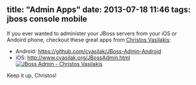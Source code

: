 title: "Admin Apps"
date: 2013-07-18 11:46
tags: jboss console mobile
---
If you ever wanted to administer your JBoss servers from your iOS or Andoird phone, checkout these great apps from 
[Christos Vasilakis](https://twitter.com/cvasilak): 

- Android: <https://github.com/cvasilak/JBoss-Admin-Android>
- iOS: <http://www.cvasilak.org/JBossAdmin.html> <a href="https://itunes.apple.com/us/app/jboss-admin/id523516060?mt=8&uo=4" target="itunes_store"><img src="http://r.mzstatic.com/images/web/linkmaker/badge_appstore-sm.gif" alt="JBoss Admin - Christos Vasilakis" style="border: 0;"/></a>

Keep it up, Christos!
